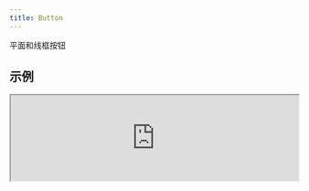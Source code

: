 ```yaml
---
title: Button
---
```

平面和线框按钮

## 示例

<div><iframe style="width: 100%; margin: 0;" src="http://ui-demos.blankapp.org/button-example" scrolling="no" /></div>

```jsx
<Button text={'Button'} />
```

## 类型

### 平面

<div><iframe style="width: 100%; margin: 0;" src="http://ui-demos.blankapp.org/button-types-flat" scrolling="no" /></div>

```jsx
<Button styleName={'flat-primary'} text={'Button'} />
<Button styleName={'flat-accent'} text={'Button'} />
```

### 线框

<div><iframe style="width: 100%; margin: 0;" src="http://ui-demos.blankapp.org/button-types-outline" scrolling="no" /></div>

```jsx
<Button styleName={'outline-primary'} text={'Button'} />
<Button styleName={'outline-accent'} text={'Button'} />
```

## 状态

### 禁用

<div><iframe style="width: 100%; margin: 0;" src="http://ui-demos.blankapp.org/button-state-disabled" scrolling="no" /></div>

```jsx
<Button text={'Button'} disabled />
```

### 加载中

<div><iframe style="width: 100%; margin: 0;" src="http://ui-demos.blankapp.org/button-state-loading" scrolling="no" /></div>

```jsx
<Button text={'Button'} loading />
```

## 变化形式

### 尺寸

<div><iframe style="width: 100%; margin: 0;" src="http://ui-demos.blankapp.org/button-variations-size" scrolling="no" /></div>

```jsx
<Button size={'mini'} text={'MINI'} />
<Button size={'small'} text={'SMALL'} />
<Button size={'medium'} text={'MEDIUM'} />
<Button size={'large'} text={'LARGE'} />
<Button size={'big'} text={'BIG'} />
```

### 圆角

<div><iframe style="width: 100%; margin: 0;" src="http://ui-demos.blankapp.org/button-variations-rounded" scrolling="no" /></div>

```jsx
<Button text={'Button'} rounded={false} />
```

### 圆形

<div><iframe style="width: 100%; margin: 0;" src="http://ui-demos.blankapp.org/button-variations-circular" scrolling="no" /></div>

```jsx
<Button text={'OK'} circular />
```

### 流式布局

<div><iframe style="width: 100%; margin: 0;" src="http://ui-demos.blankapp.org/button-variations-fluid" scrolling="no" /></div>

```jsx
<Button text={'Button'} fluid />
```

## API

### 属性

名称 | 描述 | 类型 | 可选值 | 默认值
--- | --- | --- | --- | ---
`children` | - | string, element | - | -
`text` | 显示的文本 | string | - | 空字符串 ('')
`textStyle` | 文本的样式 | style | - | -
`disabled` | 是否处于禁用状态 | bool | - | `false`
`loading` | 是否处于加载中状态 | bool | - | `false`
`size` | 按钮的大小 | enum | `mini`, </br>`small`, </br>`medium`, </br>`large`, </br>`big` | `medium`
`rounded` | 是否为圆角按钮 | bool | - | `false`
`circular` | 是否为圆形按钮 | bool | - | `false`
`fluid` | - | bool | - | `false`

### 事件

名称 | 描述
--- | ---
`onPress` | -
